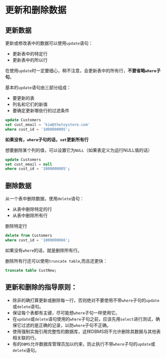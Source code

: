 # 更新和删除数据

## 更新数据

更新或修改表中的数据可以使用`update`语句：

- 更新表中的特定行
- 更新表中的所以行

在使用`update`时一定要细心，稍不注意，会更新表中的所有行，**不要省略`where`子句**。

基本的`update`语句由三部分组成：

- 要更新的表
- 列名和它们的新值
- 要确定更新哪些行的过滤条件

```sql
update Customers
set cust_email = 'kim@thetoystore.com'
where cust_id = '1000000005';
```

**如果没有，`where`子句的话，`set`更新所有行**

想要删除某个列的值，可以设置它为`NULL`（如果表定义为运行NULL值的话）

```sql
update Customers
set cust_email = null
where cust_id = '1000000005';
```

## 删除数据

从一个表中删除数据，使用`delete`语句：

- 从表中删除特定的行
- 从表中删除所有行

删除特定行

```sql
delete from Customers
where cust_id = '1000000066';
```

如果没有`where`的话，就是删除所有行。

删除所有行还可以使用`truncate table`,而且还更快：

```sql
truncate table CustNew;
```

## 更新和删除的指导原则：

- 除非的确打算更新或删除每一行，否则绝对不要使用不带`where`子句的`update`或`delete`语句。
- 保证每个表都有主键，尽可能想`where`子句一样使用它。
- 在`update`或`delete`语句使用的`where`子句之前，应该先用`select`进行测试，确保它过滤的是正确的记录，以防`where`子句不正确。
- 使用强制实施引用完整性的数据库，这样DBMS将不允许删除其数据与其他表相关联的行。
- 有的`DBMS`允许数据库管理员加以约束，防止执行不带`where`子句的`update`或`delete`语句。